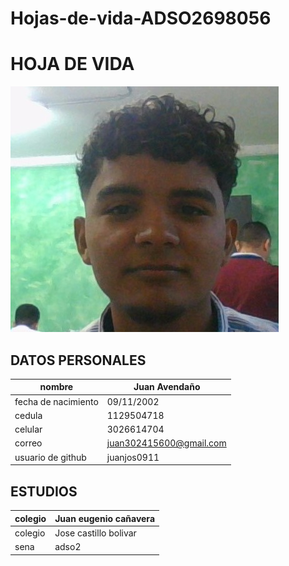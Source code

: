 # Hojas-de-vida-ADSO2698056
# HOJA DE VIDA
![foto](https://github.com/Juanjos0911/hojadevida/blob/main/WIN_20230227_08_11_05_Pro%20(2).jpg)
   
## DATOS PERSONALES


|nombre          |   Juan Avendaño   |
|----------------|--------------------|
|fecha de nacimiento|09/11/2002|
|cedula          |   1129504718      |
|celular         |3026614704         |
|correo          |juan302415600@gmail.com| 
|usuario de github| juanjos0911|

## ESTUDIOS

|colegio        |  Juan eugenio cañavera  |
|----------------|--------------------|
|colegio          |   Jose castillo bolivar     |
|sena|adso2|


